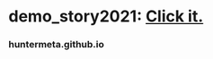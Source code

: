 # demo_story2021:   <a href="https://huntermeta.github.io" target="_blank">Click it.</a>
### huntermeta.github.io
